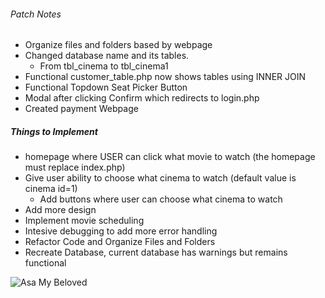 ###### Patch Notes
- Organize files and folders based by webpage
- Changed database name and its tables. 
    - From tbl_cinema to tbl_cinema1
- Functional customer_table.php now shows tables using INNER JOIN   
- Functional Topdown Seat Picker Button 
- Modal after clicking Confirm which redirects to login.php
- Created payment Webpage

##### Things to Implement 
- homepage where USER can click what movie to watch (the homepage must replace index.php)
- Give user ability to choose what cinema to watch (default value is cinema id=1) 
    - Add buttons where user can choose what cinema to watch
- Add more design 
- Implement movie scheduling 
- Intesive debugging to add more error handling
- Refactor Code and Organize Files and Folders
- Recreate Database, current database has warnings but remains functional


![Asa My Beloved](https://cdn.lospec.com/gallery/asa-330918.png)
